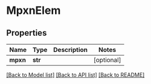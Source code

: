 # MpxnElem

## Properties
Name | Type | Description | Notes
------------ | ------------- | ------------- | -------------
**mpxn** | **str** |  | [optional] 

[[Back to Model list]](../README.md#documentation-for-models) [[Back to API list]](../README.md#documentation-for-api-endpoints) [[Back to README]](../README.md)

